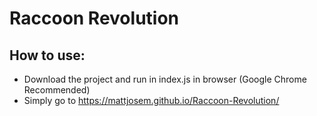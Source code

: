 # Raccoon Revolution

## How to use:
* Download the project and run in index.js in browser (Google Chrome Recommended)
* Simply go to https://mattjosem.github.io/Raccoon-Revolution/
